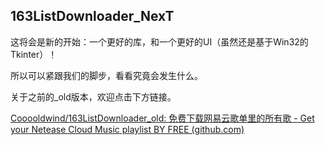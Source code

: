 ## 163ListDownloader_NexT

这将会是新的开始：一个更好的库，和一个更好的UI（虽然还是基于Win32的Tkinter）！

所以可以紧跟我们的脚步，看看究竟会发生什么。

关于之前的_old版本，欢迎点击下方链接。

[Cooooldwind/163ListDownloader_old: 免费下载网易云歌单里的所有歌 - Get your Netease Cloud Music playlist BY FREE (github.com)](https://github.com/Cooooldwind/163ListDownloader_old)

